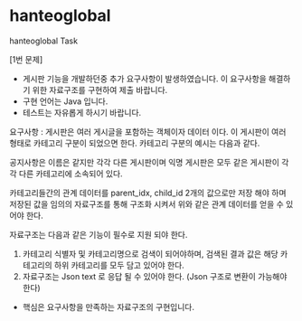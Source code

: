 # hanteoglobal
hanteoglobal Task

[1번 문제]
* 게시판 기능을 개발하던중 추가 요구사항이 발생하였습니다. 이 요구사항을 해결하기 위한 자료구조를 구현하여 제출 바랍니다.
* 구현 언어는 Java 입니다.
* 테스트는 자유롭게 하시기 바랍니다.

요구사항 : 게시판은 여러 게시글을 포함하는 객체이자 데이터 이다. 이 게시판이 여러 형태로 카테고리 구분이 되었으면 한다.
카테고리 구분의 예시는 다음과 같다.

공지사항은 이름은 같지만 각각 다른 게시판이며
익명 게시판은 모두 같은 게시판이 각각 다른 카테고리에 소속되어 있다.

카테고리들간의 관계 데이터를 parent_idx, child_id 2개의 값으로만 저장 해야 하며 저장된 값을 임의의 자료구조를 통해 구조화 시켜서 위와 같은 관계 데이터를 얻을 수 있어야 한다.

자료구조는 다음과 같은 기능이 필수로 지원 되야 한다.

1. 카테고리 식별자 및 카테고리명으로 검색이 되어야하며, 검색된 결과 값은 해당 카테고리의 하위 카테고리를 모두 담고 있어야 한다.
2. 자료구조는 Json text 로 응답 될 수 있어야 한다. (Json 구조로 변환이 가능해야 한다)

* 핵심은 요구사항을 만족하는 자료구조의 구현입니다.


